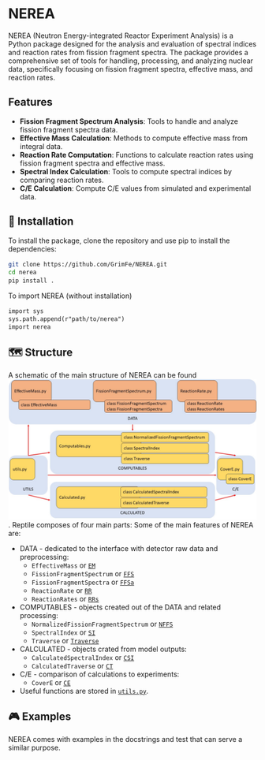 # NEREA 

NEREA (Neutron Energy-integrated Reactor Experiment Analysis) is a Python package designed for the analysis and evaluation of spectral indices and reaction rates from fission fragment spectra. The package provides a comprehensive set of tools for handling, processing, and analyzing nuclear data, specifically focusing on fission fragment spectra, effective mass, and reaction rates.

## Features

- **Fission Fragment Spectrum Analysis**: Tools to handle and analyze fission fragment spectra data.
- **Effective Mass Calculation**: Methods to compute effective mass from integral data.
- **Reaction Rate Computation**: Functions to calculate reaction rates using fission fragment spectra and effective mass.
- **Spectral Index Calculation**: Tools to compute spectral indices by comparing reaction rates.
- **C/E Calculation**: Compute C/E values from simulated and experimental data.

## 🔧 Installation

To install the package, clone the repository and use pip to install the dependencies:
```sh
git clone https://github.com/GrimFe/NEREA.git
cd nerea
pip install .
```

To import NEREA (without installation)
```
import sys
sys.path.append(r"path/to/nerea")
import nerea
```
## 🗺️ Structure

A schematic of the main structure of NEREA can be found ![here](https://github.com/GrimFe/NEREA/blob/main/img/Structure.jpg). Reptile composes of four main parts:
Some of the main features of NEREA are:
* DATA - dedicated to the interface with detector raw data and preprocessing:
   - `EffectiveMass` or [`EM`](https://github.com/GrimFe/NEREA/blob/main/nerea/EffectiveMass.py)
   - `FissionFragmentSpectrum` or [`FFS`](https://github.com/GrimFe/NEREA/blob/main/nerea/FissionFragmentSpectrum.py)
   - `FissionFragmentSpectra` or [`FFSa`](https://github.com/GrimFe/NEREA/blob/main/nerea/FissionFragmentSpectrum.py)
   - `ReactionRate` or [`RR`](https://github.com/GrimFe/NEREA/blob/main/nerea/ReactionRate.py)
   - `ReactionRates` or [`RRs`](https://github.com/GrimFe/NEREA/blob/main/nerea/ReactionRate.py)
* COMPUTABLES - objects created out of the DATA and related processing:
  - `NormalizedFissionFragmentSpectrum` or [`NFFS`](https://github.com/GrimFe/NEREA/blob/main/nerea/Experimental.py)
  - `SpectralIndex` or [`SI`](https://github.com/GrimFe/NEREA/blob/main/nerea/Experimental.py)
  - `Traverse` or [`Traverse`](https://github.com/GrimFe/NEREA/blob/main/nerea/Experimental.py)
* CALCULATED - objects crated from model outputs:
  - `CalculatedSpectralIndex` or [`CSI`](https://github.com/GrimFe/NEREA/blob/main/nerea/Calculated.py)
  - `CalculatedTraverse` or [`CT`](https://github.com/GrimFe/NEREA/blob/main/nerea/Calculated.py)
* C/E - comparison of calculations to experiments:
  - `CoverE` or [`CE`](https://github.com/GrimFe/NEREA/blob/main/nerea/Comparisons.py)
* Useful functions are stored in [`utils.py`](https://github.com/GrimFe/NEREA/blob/main/nerea/utils.py).

## 🎮 Examples

NEREA comes with examples in the docstrings and test that can serve a similar purpose.
